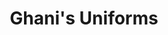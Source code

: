 ---
title: "Ghani's Uniforms"
url: /karachi/ghanis-uniforms-5-sir-syed-ahmed-rd-block-g-north-nazimabad-town/
shop: clothes
---